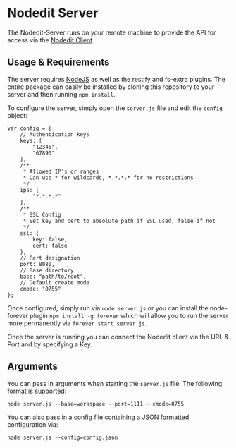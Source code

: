 # Nodedit Server

The Nodedit-Server runs on your remote machine to provide the API for access via the [Nodedit Client](https://www.github.com/Fluidbyte/Nodedit).

## Usage & Requirements

The server requires [NodeJS](http://www.nodejs.org) as well as the restify and fs-extra plugins. The entire package can easily be installed by cloning this repository to your server and then 
running `npm install`.

To configure the server, simply open the `server.js` file and edit the `config` object:

```
var config = {
    // Authentication keys
    keys: [
        "12345",
        "67890"
    ],
    /**
     * Allowed IP's or ranges
     * Can use * for wildcards, *.*.*.* for no restrictions
     */
    ips: [
        "*.*.*.*"
    ],
    /**
     * SSL Config
     * Set key and cert to absolute path if SSL used, false if not
     */
    ssl: {
        key: false,
        cert: false
    },
    // Port designation
    port: 8080,
    // Base directory
    base: "path/to/root",
    // Default create mode
    cmode: "0755"
};
```

Once configured, simply run via `node server.js` or you can install the node-forever plugin `npm install -g forever` which will allow you to run the server more permanently via 
`forever start server.js`.

Once the server is running you can connect the Nodedit client via the URL & Port and by specifying a Key.

## Arguments

You can pass in arguments when starting the `server.js` file. The following format is supported:

```
node server.js --base=workspace --port=1111 --cmode=0755
```

You can also pass in a config file containing a JSON formatted configuration via:

```
node server.js --config=config.json
```